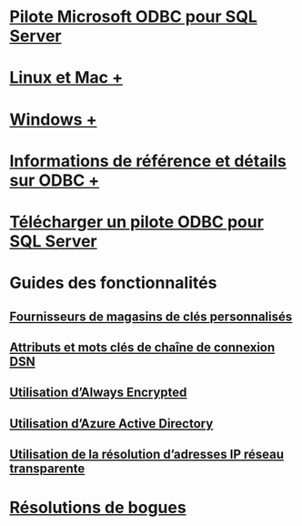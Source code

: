 # [Pilote Microsoft ODBC pour SQL Server](microsoft-odbc-driver-for-sql-server.md)

# [Linux et Mac +](linux-mac/system-requirements.md)
# [Windows +](windows/microsoft-odbc-driver-for-sql-server-on-windows.md)

# [Informations de référence et détails sur ODBC +](../../odbc/microsoft-open-database-connectivity-odbc.md)
# [Télécharger un pilote ODBC pour SQL Server](download-odbc-driver-for-sql-server.md)

# Guides des fonctionnalités
## [Fournisseurs de magasins de clés personnalisés](custom-keystore-providers.md)
## [Attributs et mots clés de chaîne de connexion DSN](dsn-connection-string-attribute.md)
## [Utilisation d’Always Encrypted](using-always-encrypted-with-the-odbc-driver.md)
## [Utilisation d’Azure Active Directory](using-azure-active-directory.md)
## [Utilisation de la résolution d’adresses IP réseau transparente](using-transparent-network-ip-resolution.md)

# [Résolutions de bogues](bug-fixes.md)
